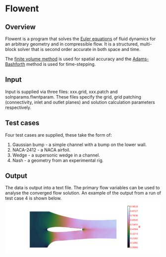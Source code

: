 # Flowent
## Overview
Flowent is a program that solves the [Euler equations](https://en.wikipedia.org/wiki/Euler_equations_(fluid_dynamics)) of fluid dynamics for an arbitrary geometry and in compressible flow. It is a structured, multi-block solver that is second order accurate in both space and time.

The [finite volume method](https://en.wikipedia.org/wiki/Finite_volume_method) is used for spatial accuracy and the [Adams-Bashforth](https://en.wikipedia.org/wiki/Linear_multistep_method#Two-step_Adams%E2%80%93Bashforth) method is used for time-stepping. 

## Input
Input is supplied via three files: xxx.grid, xxx.patch and solnparams.flwntparam. These files specify the grid, grid patching (connectivity, inlet and outlet planes) and solution calculation parameters respectively. 

## Test cases
Four test cases are supplied, these take the form of:
1. Gaussian bump - a simple channel with a bump on the lower wall.
2. NACA-2412 - a NACA airfoil.
3. Wedge - a supersonic wedge in a channel.
4. Nash - a geometry from an experimental rig.

## Output
The data is output into a text file. The primary flow variables can be used to analyse the converged flow solution. An example of the output from a run of test case 4 is shown below.
<img src="resources/images/nash.png" width="600">